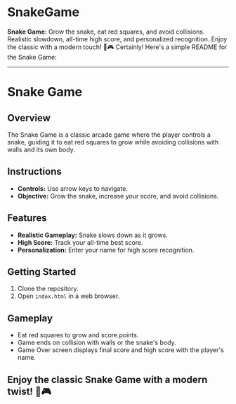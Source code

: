 # SnakeGame
**Snake Game:** Grow the snake, eat red squares, and avoid collisions. Realistic slowdown, all-time high score, and personalized recognition. Enjoy the classic with a modern touch! 🐍🎮
Certainly! Here's a simple README for the Snake Game:

---

# Snake Game

## Overview

The Snake Game is a classic arcade game where the player controls a snake, guiding it to eat red squares to grow while avoiding collisions with walls and its own body.

## Instructions

- **Controls:** Use arrow keys to navigate.
- **Objective:** Grow the snake, increase your score, and avoid collisions.

## Features

- **Realistic Gameplay:** Snake slows down as it grows.
- **High Score:** Track your all-time best score.
- **Personalization:** Enter your name for high score recognition.

## Getting Started

1. Clone the repository.
2. Open `index.html` in a web browser.

## Gameplay

- Eat red squares to grow and score points.
- Game ends on collision with walls or the snake's body.
- Game Over screen displays final score and high score with the player's name.

## Enjoy the classic Snake Game with a modern twist! 🐍🎮
